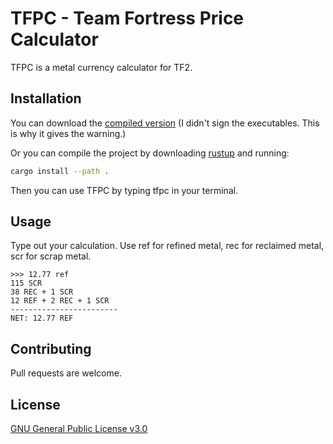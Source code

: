 # TFPC - Team Fortress Price Calculator

TFPC is a metal currency calculator for TF2.

## Installation

You can download the [compiled version](https://gitlab.com/cuqerr/tfpc/-/tree/master/bin) (I didn't sign the executables. This is why it gives the warning.)

Or you can compile the project by downloading [rustup](https://rustup.rs/) and running:

```bash
cargo install --path .
```

Then you can use TFPC by typing tfpc in your terminal.

## Usage
Type out your calculation. Use ref for refined metal, rec for reclaimed metal, scr for scrap metal.
```
>>> 12.77 ref
115 SCR
38 REC + 1 SCR
12 REF + 2 REC + 1 SCR
------------------------
NET: 12.77 REF
```

## Contributing
Pull requests are welcome.

## License
[GNU General Public License v3.0](https://gitlab.com/cuqerr/tfpc/-/raw/master/LICENSE)

